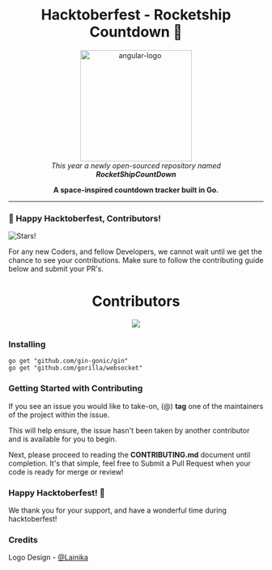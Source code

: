 <h1 align="center">Hacktoberfest - Rocketship Countdown 🚀</h1>

<p align="center">
  <img src="./static/img/RocketShipCountDown_logo.svg" alt="angular-logo" width="220px" height="220px"/>
  <br>
  <i>This year a newly open-sourced repository named 
   <br><strong>RocketShipCountDown</strong></i>
  <br>
</p>

<p align="center">
   <strong>A space-inspired countdown tracker built in Go.</strong>
  <br>
</p>

<hr>
 
### 👻 Happy Hacktoberfest, Contributors!

![Stars!](https://images.unsplash.com/photo-1417577097439-425fb7dec05e?ixlib=rb-1.2.1&ixid=MnwxMjA3fDB8MHxwaG90by1wYWdlfHx8fGVufDB8fHx8&auto=format&fit=crop&w=1332&q=80 "Stars")

For any new Coders, and fellow Developers, we cannot wait until we get the chance to see your contributions. Make sure to follow the contributing guide below and submit your PR's. 

<h1 align="center">Contributors</h1>

<a href="https://github.com/stevenanthonyrevo/RocketShipCountDown/graphs/contributors">
  <p align="center" width="100%">
  <img src="https://contrib.rocks/image?repo=stevenanthonyrevo/RocketShipCountDown" />
  </p>
</a>

### Installing 

```
go get "github.com/gin-gonic/gin" 
go get "github.com/gorilla/websocket"
```

### Getting Started with Contributing  

If you see an issue you would like to take-on, (@) **tag** one of the maintainers of the project within the issue. 

This will help ensure, the issue hasn't been taken by another contributor and is available for you to begin.  

Next, please proceed to reading the **CONTRIBUTING.md** document until completion. It's that simple, feel free to Submit a Pull Request when your code is ready for merge or review!

### Happy Hacktoberfest! 👻

We thank you for your support, and have a wonderful time during hacktoberfest!

### Credits
Logo Design - [@Lainika](https://github.com/Lainika)
